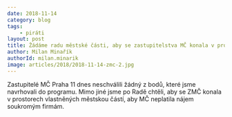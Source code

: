 ```yaml
---
date: 2018-11-14
category: blog
tags:
	- piráti
layout: post
title: Žádáme radu městské části, aby se zastupitelstva MČ konala v prostorách vlastněných městskou části. Neschváleno
author: Milan Minařík
authorId: milan.minarik
image: articles/2018/2018-11-14-zmc-2.jpg
---
```


Zastupitelé MČ Praha 11 dnes neschválili žádný z bodů, které jsme navrhovali do programu. Mimo jiné jsme po Radě chtěli, aby se ZMČ konala v prostorech vlastněných městskou částí, aby MČ neplatila nájem soukromým firmám.
